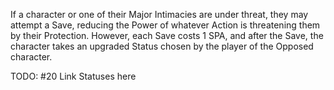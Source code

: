 If a character or one of their Major Intimacies are under threat, they may attempt a Save, reducing the Power of whatever Action is threatening them by their Protection. However, each Save costs 1 SPA, and after the Save, the character takes an upgraded Status chosen by the player of the Opposed character.

TODO: #20 Link Statuses here